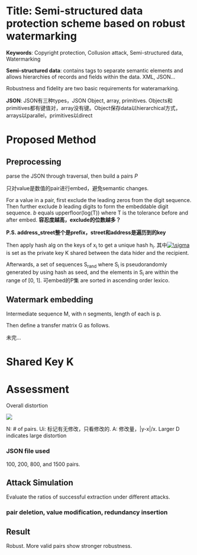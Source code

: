# Title: Semi-structured data protection scheme based on robust watermarking

**Keywords**: Copyright protection, Collusion attack, Semi-structured data, Watermarking



**Semi-structured data**: contains tags to separate semantic elements and allows hierarchies of records and fields within the data. XML, JSON...

Robustness and fidelity are two basic requirements for wateramarking. 



**JSON**: JSON有三种types，JSON Object, array, primitives. Objects和primitives都有键值对，array没有键。Object保存data以hierarchical方式，arrays以parallel，primitives以direct



# Proposed Method 

## Preprocessing

parse the JSON through traversal, then build a pairs *P*

只对value是数值的pair进行embed，避免semantic changes.

For a value in a pair, first exclude the leading zeros from the digit sequence. Then further exclude *b* leading digits to form the embeddable digit sequence. *b* equals upperfloor(log(T)) where T is the tolerance before and after embed. **容忍度越高，exclude的位数越多？**

**P.S. address_street整个是prefix，street和address是遍历到的key**

Then apply hash alg on the keys of x<sub>i</sub> to get a unique hash h<sub>i</sub>. 其中<a href="https://www.codecogs.com/eqnedit.php?latex=\sigma" target="_blank"><img src="https://latex.codecogs.com/gif.latex?\sigma" title="\sigma" /></a> is set as the private key K shared between the data hider and the recipient. 

Afterwards, a set of sequences S<sub>rand</sub> where S<sub>i</sub> is pseudorandomly generated by using hash as seed, and the elements in S<sub>i</sub> are within the range of [0, 1]. 可embed的P集  are sorted in ascending order lexico. 

## Watermark embedding

Intermediate sequence M, with n segments, length of each is p.

Then define a transfer matrix G as follows. 

未完...

# Shared Key K

# Assessment 

Overall distortion

![](https://tva1.sinaimg.cn/large/007S8ZIlgy1gguv98rt8gj304802kjr9.jpg)

N: # of pairs. Ui: 标记有无修改，只看修改的. A: 修改量，|y-x|/x. Larger D indicates large distortion

### JSON file used

100, 200, 800, and 1500 pairs.

## Attack Simulation

Evaluate the ratios of successful extraction under different attacks.

### pair deletion, value modification, redundancy insertion

## Result

Robust. More valid pairs show stronger robustness. 

